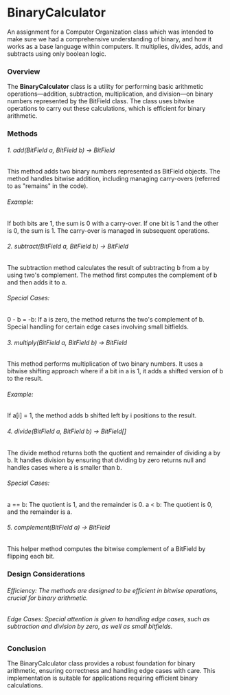 # BinaryCalculator
An assignment for a Computer Organization class which was intended to make sure we had a comprehensive understanding of binary, and how it works as a base language within computers. It multiplies, divides, adds, and subtracts using only boolean logic.

### Overview
The **BinaryCalculator** class is a utility for performing basic arithmetic operations—addition, subtraction, multiplication, and division—on binary numbers represented by the BitField class. The class uses bitwise operations to carry out these calculations, which is efficient for binary arithmetic.

### Methods
###### 1. add(BitField a, BitField b) -> BitField
This method adds two binary numbers represented as BitField objects. The method handles bitwise addition, including managing carry-overs (referred to as "remains" in the code).

###### Example:
If both bits are 1, the sum is 0 with a carry-over.
If one bit is 1 and the other is 0, the sum is 1.
The carry-over is managed in subsequent operations.

###### 2. subtract(BitField a, BitField b) -> BitField
The subtraction method calculates the result of subtracting b from a by using two's complement. The method first computes the complement of b and then adds it to a.

###### Special Cases:
0 - b = -b: If a is zero, the method returns the two's complement of b.
Special handling for certain edge cases involving small bitfields.

###### 3. multiply(BitField a, BitField b) -> BitField
This method performs multiplication of two binary numbers. It uses a bitwise shifting approach where if a bit in a is 1, it adds a shifted version of b to the result.

###### Example:
If a[i] = 1, the method adds b shifted left by i positions to the result.

###### 4. divide(BitField a, BitField b) -> BitField[]
The divide method returns both the quotient and remainder of dividing a by b. It handles division by ensuring that dividing by zero returns null and handles cases where a is smaller than b.

###### Special Cases:
a == b: The quotient is 1, and the remainder is 0.
a < b: The quotient is 0, and the remainder is a.

###### 5. complement(BitField a) -> BitField
This helper method computes the bitwise complement of a BitField by flipping each bit.

### Design Considerations
###### Efficiency: The methods are designed to be efficient in bitwise operations, crucial for binary arithmetic.
###### Edge Cases: Special attention is given to handling edge cases, such as subtraction and division by zero, as well as small bitfields.

### Conclusion
The BinaryCalculator class provides a robust foundation for binary arithmetic, ensuring correctness and handling edge cases with care. This implementation is suitable for applications requiring efficient binary calculations.
